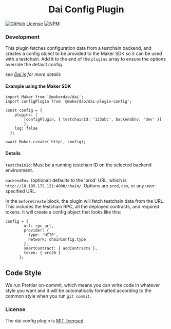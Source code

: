 <h1 align="center">
Dai Config Plugin
</h1>

[![GitHub License][license]][license-url]
[![NPM][npm]][npm-url]

### Development

This plugin fetches configuration data from a testchain backend, and creates a config object to be provided to the Maker SDK so it can be used with a testchain. Add it to the end of the `plugins` array to ensure the options override the default config.

_see [Dai.js](https://github.com/makerdao/dai.js) for more details_

#### Example using the Maker SDK

```
import Maker from '@makerdao/dai';
import configPlugin from '@makerdao/dai-plugin-config';

const config = {
    plugins: [
        [configPlugin, { testchainId: '123abc', backendEnv: 'dev' }]
        ],
    log: false
  };

await Maker.create('http', config);
```

#### Details

`testchainId`: Must be a running testchain ID on the selected backend environment.

`backendEnv`: (optional) defaults to the 'prod' URL, which is `http://18.185.172.121:4000/chain/`. Options are `prod`, `dev`, or any user-specified URL.

In the `beforeCreate` block, the plugin will fetch testchain data from the URL. This includes the testchain RPC, all the deployed contracts, and required tokens. It will create a config object that looks like this:

```
config = {
        url: rpc_url,
        provider: {
          type: 'HTTP',
          network: chainConfig.type
        },
        smartContract: { addContracts },
        token: { erc20 }
      };
```

## Code Style

We run Prettier on-commit, which means you can write code in whatever style you want and it will be automatically formatted according to the common style when you run `git commit`.

### License

The dai config plugin is [MIT licensed](./LICENSE).

[license]: https://img.shields.io/badge/license-MIT-blue.svg
[license-url]: https://github.com/makerdao/dai-plugin-config/blob/master/LICENSE
[npm]: https://img.shields.io/npm/v/@makerdao/dai-plugin-config.svg?style=flat
[npm-url]: https://www.npmjs.com/package/@makerdao/dai-plugin-config
